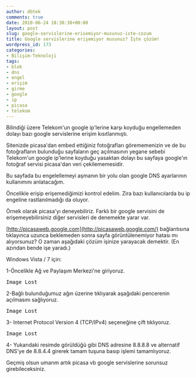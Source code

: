 ```yaml
---
author: dbtek
comments: true
date: 2010-06-24 18:30:38+00:00
layout: post
slug: google-servislerine-erisemiyor-musunuz-iste-cozum
title: Google servislerine erişemiyor musunuz? İşte çözüm!
wordpress_id: 173
categories:
- Bilişim-Teknoloji
tags:
- blok
- dns
- engel
- erişim
- girme
- google
- ip
- picasa
- telekom
---
```


Bilindiği üzere Telekom'un google ip'lerine  karşı koyduğu engellemeden dolayı bazı google servislerine erişim  kısıtlanmıştı.

Sitenizde picasa'dan embed ettiğiniz fotoğrafları görememenizin ve de bu fotoğrafların bulunduğu sayfaların geç açılmasının  yegane sebebi Telekom'un google ip'lerine koyduğu yasaktan dolayı bu  sayfaya google'ın fotoğraf servisi picasa'dan veri çekilememesidir.

Bu  sayfada bu engelellemeyi aşmanın bir yolu olan google DNS ayarlarının kullanımını anlatacağım.

Öncelikle  erişip erişemediğimizi kontrol edelim. Zira bazı kullanıcılarda bu ip  engeline rastlanılmadığı da oluyor.

Örnek olarak picasa'yı  deneyebiliriz. Farklı bir google servisini de erişemeyebilirsiniz diğer  servisleri de denemekte yarar var.

[http://picasaweb.google.com](http://picasaweb.google.com/) bağlantısına tıklayınca uzunca beklemeden sonra sayfa görüntülenemiyor hatası mı alıyorsunuz? O  zaman aşağıdaki çözüm işinize yarayacak demektir. (En azından bende işe  yaradı.)

Windows Vista / 7 için:

1-Öncelikle Ağ ve  Paylaşım Merkezi'ne giriyoruz.

<pre>Image Lost</pre>

2-Bağlı  bulunduğumuz ağın üzerine tıklıyarak aşağıdaki pencerenin açılmasını  sağlıyoruz.

<pre>Image Lost</pre>

3- Internet Protocol Version 4 (TCP/IPv4)  seçeneğine çift tıklıyoruz.

<pre>Image Lost</pre>

4- Yukarıdaki resimde görüldüğü gibi DNS adresine  8.8.8.8 ve alternatif DNS'ye de 8.8.4.4 girerek tamam tuşuna basıp  işlemi tamamlıyoruz.

Geçmiş olsun umarım artık picasa vb google servislerine sorunsuz girebileceksiniz.
